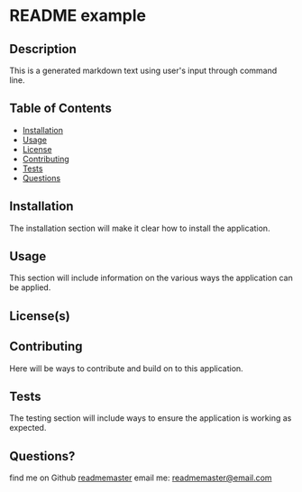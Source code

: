 
  # README example

  

  ## Description
  This is a generated markdown text using user's input through command line.

  ## Table of Contents
  * [Installation](#installation)
  * [Usage](#usage)
  * [License](#license)
  * [Contributing](#contributing)
  * [Tests](#tests)
  * [Questions](#questions)
  
  ## Installation
  The installation section will make it clear how to install the application.

  ## Usage
  This section will include information on the various ways the application can be applied. 

  ## License(s)
  

  ## Contributing
  Here will be ways to contribute and build on to this application.

  ## Tests
  The testing section will include ways to ensure the application is working as expected.

  ## Questions?
  find me on Github [readmemaster]()
  email me: readmemaster@email.com 

  